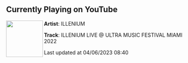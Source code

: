 ## Currently Playing on YouTube

[<img align="left" width="100" src="https://i.ytimg.com/vi/E1ZCQqQhRTU/maxresdefault.jpg">](https://www.youtube.com/watch?v=E1ZCQqQhRTU)

**Artist**: ILLENIUM 

**Track**: ILLENIUM LIVE @ ULTRA MUSIC FESTIVAL MIAMI 2022

Last updated at 04/06/2023 08:40
